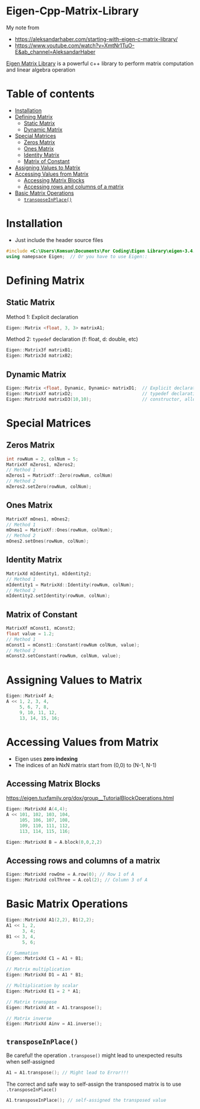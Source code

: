 # Eigen-Cpp-Matrix-Library
My note from 

- https://aleksandarhaber.com/starting-with-eigen-c-matrix-library/
- https://www.youtube.com/watch?v=XmtNr1TuO-E&ab_channel=AleksandarHaber

[Eigen Matrix Library](http://eigen.tuxfamily.org/index.php?title=Main_Page) is a powerful c++ library to perform matrix computation and linear algebra operation

Table of contents
=================

<!--ts-->
  * [Installation](#installation)
  * [Defining Matrix](#defining-matrix)
      * [Static Matrix](#static-matrix)
      * [Dynamic Matrix](#dynamic-matrix)
  * [Special Matrices](#special-matrices)
      * [Zeros Matrix](#zeros-matrix)
      * [Ones Matrix](#ones-matrix)
      * [Identity Matrix](#identity-matrix)
      * [Matrix of Constant](#matrix-of-constant)
  * [Assigning Values to Matrix](#assigning-values-to-matrix)
  * [Accessing Values from Matrix](#accessing-values-from-matrix)
      * [Accessing Matrix Blocks](#accessing-matrix-blocks) 
      * [Accessing rows and columns of a matrix](#accessing-rows-and-columns-of-a-matrix)
  * [Basic Matrix Operations](#basic-matrix-operations)
      * [`transposeInPlace()`](#transposeinplace)  

<!--te-->

# Installation
- Just include the header source files
```cpp
#include <C:\Users\Komsun\Documents\For Coding\Eigen Library\eigen-3.4.0\Eigen\Dense>
using namepsace Eigen;  // Or you have to use Eigen:: 
```

# Defining Matrix
## Static Matrix
Method 1: Explicit declaration
```cpp
Eigen::Matrix <float, 3, 3> matrixA1;
```
Method 2: `typedef` declaration (f: float, d: double, etc)
```cpp
Eigen::Matrix3f matrixB1;
Eigen::Matrix3d matrixB2;
```
## Dynamic Matrix
```cpp
Eigen::Matrix <float, Dynamic, Dynamic> matrixD1;  // Explicit declaration
Eigen::MatrixXf matrixD2;                          // typedef declaration (X:unknown size, f:float)
Eigen::MatrixXd matrixD3(10,10);                   // constructor, allocate memory but don't initialize (d:double)
```


# Special Matrices
## Zeros Matrix
```cpp
int rowNum = 2, colNum = 5;
MatrixXf mZeros1, mZeros2;
// Method 1
mZeros1 = MatrixXf::Zero(rowNum, colNum)
// Method 2
mZeros2.setZero(rowNum, colNum);
```
## Ones Matrix
```cpp
MatrixXf mOnes1, mOnes2;
// Method 1
mOnes1 = MatrixXf::Ones(rowNum, colNum);
// Method 2
mOnes2.setOnes(rowNum, colNum);
```

## Identity Matrix
```cpp
MatrixXd mIdentity1, mIdentity2;
// Method 1
mIdentity1 = MatrixXd::Identity(rowNum, colNum);
// Method 2
mIdentity2.setIdentity(rowNum, colNum);
```

## Matrix of Constant
```cpp
MatrixXf mConst1, mConst2;
float value = 1.2;
// Method 1
mConst1 = mConst1::Constant(rowNum colNum, value);
// Method 2
mConst2.setConstant(rowNum, colNum, value);
```

# Assigning Values to Matrix
```cpp
Eigen::Matrix4f A;
A << 1, 2, 3, 4,
     5, 6, 7, 8,
     9, 10, 11, 12,
     13, 14, 15, 16;
```

# Accessing Values from Matrix
- Eigen uses **zero indexing**
- The indices of an NxN matrix start from (0,0) to (N-1, N-1)
## Accessing Matrix Blocks
https://eigen.tuxfamily.org/dox/group__TutorialBlockOperations.html
```cpp
Eigen::MatrixXd A(4,4);
A << 101, 102, 103, 104,
     105, 106, 107, 108,
     109, 110, 111, 112,
     113, 114, 115, 116;

Eigen::MatrixXd B = A.block(0,0,2,2)
```
## Accessing rows and columns of a matrix
```cpp
Eigen::MatrixXd rowOne = A.row(0); // Row 1 of A
Eigen::MatrixXd colThree = A.col(2); // Column 3 of A
```

# Basic Matrix Operations
```cpp
Eigen::MatrixXd A1(2,2), B1(2,2);
A1 << 1, 2,
      3, 4;
B1 << 3, 4,
      5, 6;
```
```cpp
// Summation
Eigen::MatrixXd C1 = A1 + B1;

// Matrix multiplication
Eigen::MatrixXd D1 = A1 * B1;

// Multiplication by scalar
Eigen::MatrixXd E1 = 2 * A1;

// Matrix transpose
Eigen::MatrixXd At = A1.transpose();

// Matrix inverse
Eigen::MatrixXd Ainv = A1.inverse();
```
## `transposeInPlace()`
Be careful! the operation `.transpose()` might lead to unexpected results when self-assigned
```cpp
A1 = A1.transpose(); // Might lead to Error!!!
```
The correct and safe way to self-assign the transposed matrix is to use `.transposeInPlace()`
```cpp
A1.transposeInPlace(); // self-assigned the transposed value
```

